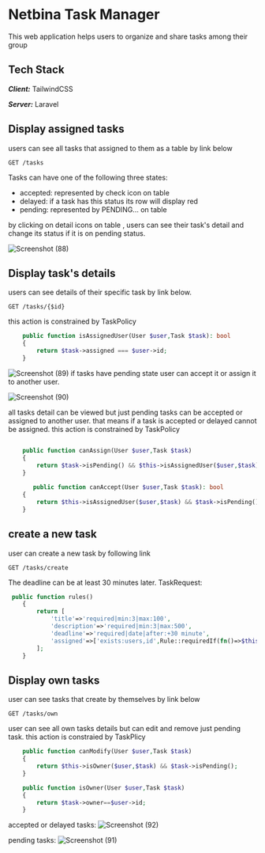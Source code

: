 # Netbina Task Manager
This web application helps users to organize and share tasks among their group
## Tech Stack

***Client:*** TailwindCSS

***Server:*** Laravel

## Display assigned tasks
users can see all tasks that assigned to them as a table by link below

```http
GET /tasks
```
Tasks can have one of the following three states:
- accepted: represented by check icon on table
- delayed: if a task has this status its row will display red
- pending: represented by PENDING... on table

by clicking on detail icons on table , users can see their task's detail and change its status if it is on pending status.

![Screenshot (88)](https://user-images.githubusercontent.com/86359224/208222754-44ed061a-c1e8-4aa3-a43d-35df126f54fc.png)


## Display task's details
users can see details of their specific task by link below.

```http
GET /tasks/{$id}
```

this action is constrained by TaskPolicy
```php
    public function isAssignedUser(User $user,Task $task): bool
    {
        return $task->assigned === $user->id;
    }
```

![Screenshot (89)](https://user-images.githubusercontent.com/86359224/208224157-1a19c0b5-ac91-4709-9bdc-24e7658ca17f.png)
if tasks have pending state user can accept it or assign it to another user.

![Screenshot (90)](https://user-images.githubusercontent.com/86359224/208224242-343199e3-efdd-4a7d-bb04-bf1efd6eb06b.png)

all tasks detail can be viewed but just pending tasks can be accepted or assigned to another user.
that means if a task is accepted or delayed cannot be assigned.
this action is constrained by TaskPolicy

```php 

    public function canAssign(User $user,Task $task)
    {
        return $task->isPending() && $this->isAssignedUser($user,$task);
    }
    
       public function canAccept(User $user,Task $task): bool
    {
        return $this->isAssignedUser($user,$task) && $task->isPending();
    }

```

## create a new task
user can create a new task by following link
```http
GET /tasks/create
```
The deadline  can be at least 30 minutes later.
TaskRequest:
```php
 public function rules()
    {
        return [
            'title'=>'required|min:3|max:100',
            'description'=>'required|min:3|max:500',
            'deadline'=>'required|date|after:+30 minute',
            'assigned'=>['exists:users,id',Rule::requiredIf(fn()=>$this->route()->getName()=='tasks.store')]
        ];
    }

```
## Display own tasks
user can see tasks that create by themselves by link below
```http
GET /tasks/own
```
user can see all own tasks details but can edit and remove just pending task.
this action is constraied by TaskPlicy
```php
    public function canModify(User $user,Task $task)
    {
        return $this->isOwner($user,$task) && $task->isPending();
    }

    public function isOwner(User $user,Task $task)
    {
        return $task->owner==$user->id;
    }

```
accepted or delayed tasks:
![Screenshot (92)](https://user-images.githubusercontent.com/86359224/208226651-db967bdd-d038-433f-818f-e304b6b994d8.png)

pending tasks:
![Screenshot (91)](https://user-images.githubusercontent.com/86359224/208226681-36c1dd15-6efa-4687-a4c6-549bceaab936.png)


